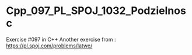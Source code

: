 # Cpp_097_PL_SPOJ_1032_Podzielnosc
Exercise #097 in C++
Another exercise from : https://pl.spoj.com/problems/latwe/
